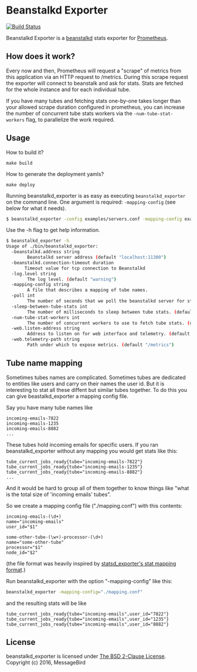 # Beanstalkd Exporter

[![Build Status](https://travis-ci.org/messagebird/beanstalkd_exporter.svg?branch=master)](https://travis-ci.org/messagebird/beanstalkd_exporter)


Beanstalkd Exporter is a [beanstalkd](http://kr.github.io/beanstalkd/) stats exporter for [Prometheus](http://prometheus.io).

## How does it work?

Every now and then, Prometheus will request a "scrape" of metrics from
this application via an HTTP request to /metrics. During this scrape
request the exporter will connect to beanstalk and ask for stats. Stats
are fetched for the whole instance and for each individual tube.

If you have many tubes and fetching stats one-by-one takes longer than
your allowed scrape duration configured in prometheus, you can increase
the number of concurrent tube stats workers via the
`-num-tube-stat-workers` flag, to parallelize the work required.

## Usage

How to build it?
```
make build
```

How to generate the deployment yamls?
```
make deploy
```

Running beanstalkd_exporter is as easy as executing `beanstalkd_exporter` on the command line. One argument is required: `-mapping-config` (see below for what it needs).

```bash
$ beanstalkd_exporter -config examples/servers.conf -mapping-config examples/mapping.conf
```

Use the -h flag to get help information.

```bash
$ beanstalkd_exporter -h
Usage of ./bin/beanstalkd_exporter:
  -beanstalkd.address string
    	Beanstalkd server address (default "localhost:11300")
  -beanstalkd.connection-timeout duration
       Timeout value for tcp connection to Beanstalkd
  -log.level string
    	The log level. (default "warning")
  -mapping-config string
    	A file that describes a mapping of tube names.
  -poll int
    	The number of seconds that we poll the beanstalkd server for stats. (default 30)
  -sleep-between-tube-stats int
    	The number of milliseconds to sleep between tube stats. (default 5000)
  -num-tube-stat-workers int
    	The number of concurrent workers to use to fetch tube stats. (default 1)
  -web.listen-address string
    	Address to listen on for web interface and telemetry. (default ":8080")
  -web.telemetry-path string
    	Path under which to expose metrics. (default "/metrics")
```

## Tube name mapping

Sometimes tubes names are complicated. Sometimes tubes are dedicated to entities like users and carry on their names the user id.
But it is interesting to stat all these diffent but similar tubes together. To do this you can give beastalkd_exporter a mapping config file.

Say you have many tube names like

```
incoming-emails-7822
incoming-emails-1235
incoming-emails-8882
...
```

These tubes hold incoming emails for specific users. If you ran beanstalkd_exporter without any mapping you would get stats like this:

```
tube_current_jobs_ready{tube="incoming-emails-7822"}
tube_current_jobs_ready{tube="incoming-emails-1235"}
tube_current_jobs_ready{tube="incoming-emails-8882"}
...
```

And it would be hard to group all of them together to know things like "what is the total size of 'incoming emails' tubes".

So we create a mapping config file ("./mapping.conf") with this contents:

```
incoming-emails-(\d+)
name="incoming-emails"
user_id="$1"

some-other-tube-(\w+)-processor-(\d+)
name="some-other-tube"
processor="$1"
node_id="$2"
```

(the file format was heavily inspired by [statsd_exporter's stat mapping format](https://github.com/prometheus/statsd_exporter/blob/411b071f1f5ff3d05a2ea12be027df429bd0ca5b/mapper.go).)


Run beanstalkd_exporter with the option "-mapping-config" like this:

```bash
beanstalkd_exporter -mapping-config="./mapping.conf"
```


and the resulting stats will be like

```
tube_current_jobs_ready{tube="incoming-emails",user_id="7822"}
tube_current_jobs_ready{tube="incoming-emails",user_id="1235"}
tube_current_jobs_ready{tube="incoming-emails",user_id="8882"}
```

## License

beanstalkd_exporter is licensed under [The BSD 2-Clause License](http://opensource.org/licenses/BSD-2-Clause). Copyright (c) 2016, MessageBird
